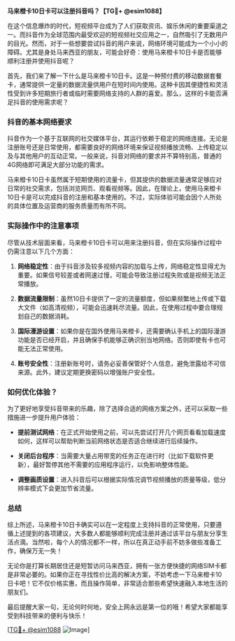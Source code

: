 **马来橙卡10日卡可以注册抖音吗？【TG💪+ @esim1088】**

在这个信息爆炸的时代，短视频平台成为了人们获取资讯、娱乐休闲的重要渠道之一。而抖音作为全球范围内最受欢迎的短视频社交应用之一，自然吸引了无数用户的目光。然而，对于一些想要尝试抖音的用户来说，网络环境可能成为一个小小的障碍。尤其是身处马来西亚的朋友，可能会好奇：使用马来橙卡10日卡是否能够顺利注册并使用抖音呢？

首先，我们来了解一下什么是马来橙卡10日卡。这是一种预付费的移动数据套餐卡，通常提供一定量的数据流量供用户在短时间内使用。这种卡因其便捷性和灵活性受到许多短期旅行者或临时需要网络支持的人群的喜爱。那么，这样的卡能否满足抖音的使用需求呢？

### 抖音的基本网络要求

抖音作为一个基于互联网的社交媒体平台，其运行依赖于稳定的网络连接。无论是注册账号还是日常使用，都需要良好的网络环境来保证视频播放流畅、上传稳定以及与其他用户的互动正常。一般来说，抖音对网络的要求并不算特别高，普通的4G网络即可满足大部分功能的需求。

马来橙卡10日卡虽然属于短期使用的流量卡，但其提供的数据流量通常足够应对日常的社交需求，包括浏览网页、观看视频等。因此，在理论上，使用马来橙卡10日卡是可以完成抖音的注册和基本使用的。不过，实际体验可能会因个人所处的具体位置及运营商的服务质量而有所不同。

### 实际操作中的注意事项

尽管从技术层面来看，马来橙卡10日卡可以用来注册抖音，但在实际操作过程中仍需注意以下几个方面：

1. **网络稳定性**：由于抖音涉及较多视频内容的加载与上传，网络稳定性显得尤为重要。如果信号较差或者网速过慢，可能会导致注册过程失败或是视频无法正常播放。
   
2. **数据流量限制**：虽然10日卡提供了一定的流量额度，但如果频繁地上传或下载大文件（如高清视频），可能会迅速耗尽流量。因此，在使用过程中要合理规划自己的数据消耗。

3. **国际漫游设置**：如果你是在国外使用马来橙卡，还需要确认手机上的国际漫游功能是否已经开启，并且确保手机能够正确识别当地网络。否则即使有卡也可能无法正常使用。

4. **账号安全性**：注册新账号时，请务必妥善保管好个人信息，避免泄露给不可信来源。此外，建议定期更换密码以增强账户安全性。

### 如何优化体验？

为了更好地享受抖音带来的乐趣，除了选择合适的网络方案之外，还可以采取一些措施进一步提升用户体验：

- **提前测试网络**：在正式开始使用之前，可以先尝试打开几个网页看看加载速度如何，这样可以帮助判断当前网络状态是否适合继续进行后续操作。
  
- **关闭后台程序**：当需要大量占用带宽的任务正在进行时（比如下载软件更新），最好暂停其他不需要的应用程序运行，以免影响整体性能。

- **调整画质设置**：进入抖音后可以根据实际情况调节视频播放的质量等级，低分辨率模式下会更加节省流量。

### 总结

综上所述，马来橙卡10日卡确实可以在一定程度上支持抖音的正常使用，只要遵循上述提到的各项建议，大多数人都能够顺利完成注册并通过该平台与朋友分享生活点滴。当然啦，每个人的情况都不一样，所以在真正动手前不妨多做些准备工作，确保万无一失！

无论你是打算长期居住还是短暂访问马来西亚，拥有一张方便快捷的网络SIM卡都是非常必要的。如果你正在寻找性价比高的解决方案，不妨考虑一下马来橙卡10日卡吧！它不仅价格实惠，而且操作简单，非常适合那些希望快速融入本地生活的朋友们。

最后提醒大家一句，无论何时何地，安全上网永远是第一位的哦！希望大家都能享受到科技带来的便利与快乐！

[[TG💪+ @esim1088](https://t.me/s/esim1088) ![Image](https://i.postimg.cc/4NQfJmqS/Snipaste-2025-05-13-00-14-12.png)]